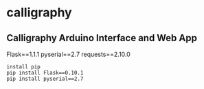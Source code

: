 # calligraphy
Calligraphy Arduino Interface and Web App
--- 
Flask==1.1.1
pyserial==2.7
requests==2.10.0


```
install pip
pip install Flask==0.10.1
pip install pyserial==2.7
```